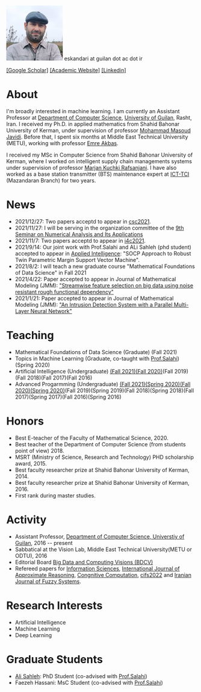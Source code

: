 <img src="mypic3.png" alt="drawing" width="150"/>
eskandari  at guilan dot ac dot ir

[[Google Scholar]](https://scholar.google.com/citations?user=y-LsrFEAAAAJ&hl=en)   [[Academic Website]](https://staff.guilan.ac.ir/eskandari/index.php?a=0&lg=1)   [[Linkedin]](https://www.linkedin.com/in/sadegh-eskandari-3b87797a/?lipi=urn%3Ali%3Apage%3Ad_flagship3_feed%3BjkotFxg1TcWy5h66FPj2LA%3D%3D)


# About


I'm broadly interested in machine learning. I am currently an Assistant Professor at [Department of Computer Science](https://guilan.ac.ir/en/department-of-computer-sciences), [University of Guilan](https://guilan.ac.ir/en/home), Rasht, Iran. 
I received my Ph.D. in applied mathematics from Shahid Bahonar University of Kerman, under supervision of professor [Mohammad Masoud Javidi](http://compsci.uk.ac.ir/en/~javidi). Before that, I spent six months at Middle East Technical University (METU),  working with professor [Emre Akbas](http://user.ceng.metu.edu.tr/~emre/).  

I received my MSc in Computer Science from Shahid Bahonar University of Kerman, where I worked on intelligent supply chain managements systems under supervision of professor [Marjan Kuchki Rafsanjani](http://compsci.uk.ac.ir/en/~kuchaki). I have also worked as a base station transmitter (BTS) maintenance expert at [ICT-TCI](https://www.tci.ir/) (Mazandaran Branch) for two years. 


# News
* 2021/12/27: Two papers acceptd to appear in [csc2021](http://csc.guilan.ac.ir/Home).
* 2021/11/27: I will be serving in the organization committee of the [9th Seminar on Numerical Analysis and Its Applications](http://snaa9.guilan.ac.ir/Home/Index)
* 2021/11/7: Two papers acceptd to appear in [i4c2021](http://i4c.iust.ac.ir/index.php?option=com_content&view=article&id=7&Itemid=124&lang=en).
* 2021/9/14: Our joint work with Prof.Salahi and ALi Sahleh (phd student)  accepted to appear in [Applied Intelligence](https://www.springer.com/journal/10489): "SOCP Approach to Robust Twin Parametric Margin Support Vector Machine".
* 2021/8/2: I will teach a new graduate course "Mathematical Foundations of Data Science" in Fall 2021
* 2021/4/22: Paper accepted to appear in Journal of Mathematical Modeling (JMM): ["Streamwise feature selection on big data using noise resistant rough functional dependency"](https://jmm.guilan.ac.ir/article_4761.html) 
* 2021/1/21: Paper accepted to appear in Journal of Mathematical Modeling (JMM): ["An Intrusion Detection System with a Parallel Multi-Layer Neural Network"](https://jmm.guilan.ac.ir/article_4608.html) 

# Teaching
* Mathematical Foundations of Data Science (Graduate) (Fall 2021)
* Topics in Machine Learning (Graduate, co-taught with [Prof.Salahi](https://scholar.google.com/citations?user=8cXhHrsAAAAJ&hl=en)) (Spring 2020)
* Artificial Intelligence (Undergraduate) [(Fall 2021)](https://sadegh28.github.io/AI1400-1/)[(Fall 2020)](https://sadegh28.github.io/AI99001/)(Fall 2019)(Fall 2018)(Fall 2017)(Fall 2016) 
* Advanced Progarmming (Undergraduate) [(Fall 2021)](https://sadegh28.github.io/AP1400-1/)[(Spring 2020)](https://sadegh28.github.io/AP99002/)[(Fall 2020)](https://sadegh28.github.io/AP99001/)[(Spring 2020)](https://sadegh28.github.io/AP98992/)(Fall 2019)(Spring 2019)(Fall 2018)(Spring 2018)(Fall 2017)(Spring 2017)(Fall 2016)(Spring 2016)   


# Honors 
* Best E-teacher of the Faculty of Mathematical Science, 2020. 
* Best teacher of the Department of Computer Science (from students point of view) 2018. 
* MSRT (Ministry of Science, Research and Technology) PHD scholarship award, 2015.
* Best faculty researcher prize at Shahid Bahonar University of Kerman, 2014.
* Best faculty researcher prize at Shahid Bahonar University of Kerman, 2016.
* First rank during master studies.

# Activity
* Assistant Professor, [Department of Computer Science, Universtiy of Guilan](https://guilan.ac.ir/en/department-of-computer-sciences), 2016 -- present 
* Sabbatical at the Vision Lab, Middle East Technical University(METU or ODTU), 2016
* Editorial Board [Big Data and Computing Visions (BDCV)](https://www.bidacv.com/)
* Refereed papers for [Information Sciences](https://www.journals.elsevier.com/information-sciences), [International Journal of Approximate Reasoning](https://www.journals.elsevier.com/international-journal-of-approximate-reasoning), [Congnitive Computation](https://link.springer.com/journal/12559), [cifs2022](https://cfis2022.bam.ac.ir/) and [Iranian Journal of Fuzzy Systems](http://ijfs.usb.ac.ir/).

# Research Interests
* Artificial Intelligence 
* Machine Learning 
* Deep Learning

# Graduate Students
* [Ali Sahleh](https://www.linkedin.com/in/ali-sahleh-45a4b3159/): PhD Student (co-advised with [Prof.Salahi](https://scholar.google.com/citations?user=8cXhHrsAAAAJ&hl=en))
* Faezeh Hassani: MsC Student (co-advised with [Prof.Salahi](https://scholar.google.com/citations?user=8cXhHrsAAAAJ&hl=en))



